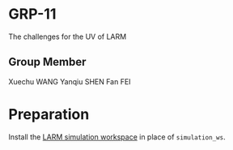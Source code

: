 # GRP-11
The challenges for the UV of LARM
## Group Member 
 Xuechu WANG
 Yanqiu SHEN
 Fan FEI

 # Preparation
 Install the [LARM simulation workspace](https://github.com/ceri-num/LARM-RDS-Simulation-WS) in place of `simulation_ws`.
 
 
